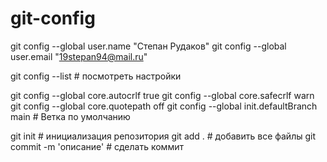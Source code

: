# git-config

git config --global user.name "Степан Рудаков"
git config --global user.email "19stepan94@mail.ru"

git config --list # посмотреть настройки

git config --global core.autocrlf true
git config --global core.safecrlf warn
git config --global core.quotepath off
git config --global init.defaultBranch main # Ветка по умолчанию

git init # инициализация репозитория
git add . # добавить все файлы
git commit -m 'описание' # сделать коммит